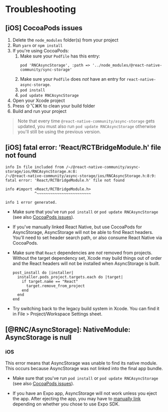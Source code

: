 # Troubleshooting

## [iOS] CocoaPods issues

1. Delete the `node_modules` folder(s) from your project
2. Run `yarn` or `npm install`
3. If you're using CocoaPods:
    1. Make sure your `Podfile` has this entry:
        ```Podfile
        pod 'RNCAsyncStorage', :path => '../node_modules/@react-native-community/sync-storage'
        ```
    2. Make sure your `Podfile` does _not_ have an entry for `react-native-async-storage`.
    3. `pod install`
    4. `pod update RNCAsyncStorage`
4. Open your Xcode project
5. Press ⇧⌥⌘K to clean your build folder
6. Build and run your project

> Note that every time `@react-native-community/async-storage` gets updated, you
> must also run `pod update RNCAsyncStorage` otherwise you'll still be using the
> previous version.

## [iOS] fatal error: 'React/RCTBridgeModule.h' file not found

```
info In file included from /~/@react-native-community/async-storage/ios/RNCAsyncStorage.m:8:
/~/@react-native-community/async-storage/ios/RNCAsyncStorage.h:8:9: fatal error: 'React/RCTBridgeModule.h' file not found

info #import <React/RCTBridgeModule.h>
             ^~~~~~~~~~~~~~~~~~~~~~~~~

info 1 error generated.
```

- Make sure that you've run `pod install` or `pod update RNCAsyncStorage` (see
  also [CocoaPods issues](#ios-cocoapods-issues)).

- If you've manually linked React Native, but use CocoaPods for AsyncStorage,
  AsyncStorage will not be able to find React headers. You'll need to set header
  search path, or also consume React Native via CocoaPods.

- Make sure that `React` dependencies are _not_ removed from projects. Without
  the target dependency set, Xcode may build things out of order and the React
  headers will not be installed when AsyncStorage is built.

  ```Podfile
  post_install do |installer|
    installer.pods_project.targets.each do |target|
      if target.name == "React"
        target.remove_from_project
      end
    end
  end
  ```

- Try switching back to the legacy build system in Xcode. You can find it in
  File > Project/Workspace Settings sheet.

## [@RNC/AsyncStorage]: NativeModule: AsyncStorage is null

### iOS

This error means that AsyncStorage was unable to find its native module. This
occurs because AsyncStorage was not linked into the final app bundle.

- Make sure that you've run `pod install` or `pod update RNCAsyncStorage` (see
  also [CocoaPods issues](#ios-cocoapods-issues)).

- If you have an Expo app, AsyncStorage will not work unless you eject the app.
  After ejecting the app, you may have to
  [manually link](Linking.md#project-linking) depending on whether you chose to
  use Expo SDK.
